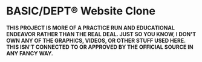 # BASIC/DEPT® Website Clone

**THIS PROJECT IS MORE OF A PRACTICE RUN AND EDUCATIONAL ENDEAVOR RATHER THAN THE REAL DEAL. JUST SO YOU KNOW, I DON'T OWN ANY OF THE GRAPHICS, VIDEOS, OR OTHER STUFF USED HERE. THIS ISN'T CONNECTED TO OR APPROVED BY THE OFFICIAL SOURCE IN ANY FANCY WAY.**
